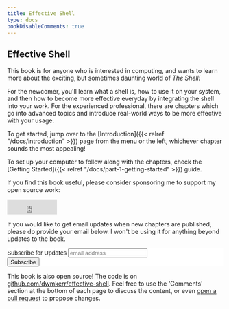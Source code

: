 ```yaml
---
title: Effective Shell
type: docs
bookDisableComments: true
---
```


## Effective Shell

This book is for anyone who is interested in computing, and wants to learn more about the exciting, but sometimes daunting world of _The Shell!_

For the newcomer, you'll learn what a shell is, how to use it on your system, and then how to become more effective everyday by integrating the shell into your work.
For the experienced professional, there are chapters which go into advanced topics and introduce real-world ways to be more effective with your usage.

To get started, jump over to the [Introduction]({{< relref "/docs/introduction" >}}) page from the menu or the left, whichever chapter sounds the most appealing!

To set up your computer to follow along with the chapters, check the [Getting Started]({{< relref "/docs/part-1-getting-started" >}}) guide.

If you find this book useful, please consider sponsoring me to support my open source work:

<iframe src="https://github.com/sponsors/dwmkerr/button" title="Sponsor dwmkerr" height="35" width="116" style="border: 0;"></iframe>

If you would like to get email updates when new chapters are published, please do provide your email below. I won't be using it for anything beyond updates to the book.

<!-- Begin Mailchimp Signup Form -->
<link href="//cdn-images.mailchimp.com/embedcode/horizontal-slim-10_7.css" rel="stylesheet" type="text/css">
<style type="text/css">
	#mc_embed_signup{background:#fff; clear:left; font:14px Helvetica,Arial,sans-serif; width:100%;}
	/* Add your own Mailchimp form style overrides in your site stylesheet or in this style block.
	   We recommend moving this block and the preceding CSS link to the HEAD of your HTML file. */
</style>
<div id="mc_embed_signup">
<form action="https://effective-shell.us19.list-manage.com/subscribe/post?u=eac1a082b6db34d40aaff2caf&amp;id=20c9542b27" method="post" id="mc-embedded-subscribe-form" name="mc-embedded-subscribe-form" class="validate" target="_blank" novalidate>
    <div id="mc_embed_signup_scroll">
	<label for="mce-EMAIL">Subscribe for Updates</label>
	<input type="email" value="" name="EMAIL" class="email" id="mce-EMAIL" placeholder="email address" required>
    <!-- real people should not fill this in and expect good things - do not remove this or risk form bot signups-->
    <div style="position: absolute; left: -5000px;" aria-hidden="true"><input type="text" name="b_eac1a082b6db34d40aaff2caf_20c9542b27" tabindex="-1" value=""></div>
    <div class="clear"><input type="submit" value="Subscribe" name="subscribe" id="mc-embedded-subscribe" class="button"></div>
    </div>
</form>
</div>

<!--End mc_embed_signup-->

This book is also open source! The code is on [github.com/dwmkerr/effective-shell](https://github.com/dwmkerr/effective-shell). Feel free to use the 'Comments' section at the bottom of each page to discuss the content, or even [open a pull request](https://github.com/dwmkerr/effective-shell/pulls) to propose changes.

